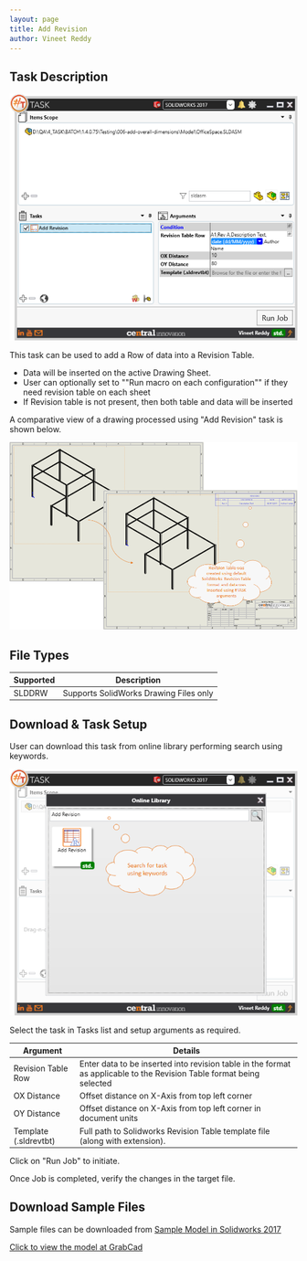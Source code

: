 ```yaml
---
layout: page
title: Add Revision
author: Vineet Reddy
---
```


## Task Description

![Add Revision](008_add_revision_001.png "Add Revision")

This task can be used to add a Row of data into a Revision Table. 
- Data will be inserted on the active Drawing Sheet.
- User can optionally set to ""Run macro on each configuration"" if they need revision table on each sheet
- If Revision table is not present, then both table and data will be inserted


A comparative view of a drawing processed using "Add Revision" task is shown below.

![Comparision](008_add_revision_003.png "Comparision between initial and final state of Solidworks Drawing")

## File Types

| Supported | Description |
| --- | --- |
| SLDDRW | Supports SolidWorks Drawing Files only |


## Download & Task Setup

User can download this task from online library performing search using keywords.

![Keyword Search](008_add_revision_002.png "Search using Keywords in Online Library")

Select the task in Tasks list and setup arguments as required.

| Argument | Details |
| --- | --- |
| Revision Table Row | Enter data to be inserted into revision table in the format as applicable to the Revision Table format being selected |
| OX Distance | Offset distance on X-Axis from top left corner |
| OY Distance | Offset distance on X-Axis from top left corner in document units |
| Template (.sldrevtbt) | Full path to Solidworks Revision Table template file (along with extension). |


Click on "Run Job" to initiate.

Once Job is completed, verify the changes in the target file.

## Download Sample Files

Sample files can be downloaded from 
[Sample Model in Solidworks 2017](../000-model/SolidWorks_2017_RoboticArm.zip)

[Click to view the model at GrabCad](https://grabcad.com/library/5-dof-robot-1)
